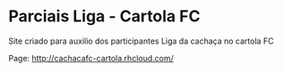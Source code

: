# Parciais Liga - Cartola FC
Site criado para auxilio dos participantes Liga da cachaça no cartola FC

Page: http://cachacafc-cartola.rhcloud.com/
